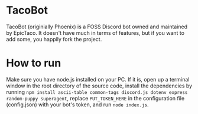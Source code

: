 # TacoBot
TacoBot (originially Phoenix) is a FOSS Discord bot owned and maintained by EpicTaco. It doesn't have much in terms of features, but if you want to add some, you happily fork the project.

# How to run
Make sure you have node.js installed on your PC. If it is, open up a terminal window in the root directory of the source code, install the dependencies by running `npm install ascii-table common-tags discord.js dotenv express random-puppy superagent`, replace `PUT_TOKEN_HERE` in the configuration file (config.json) with your bot's token, and run `node index.js`.
